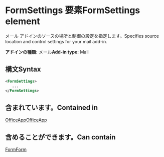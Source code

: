 # <a name="formsettings-element"></a><span data-ttu-id="b1d33-101">FormSettings 要素</span><span class="sxs-lookup"><span data-stu-id="b1d33-101">FormSettings element</span></span>

<span data-ttu-id="b1d33-102">メール アドインのソースの場所と制御の設定を指定します。</span><span class="sxs-lookup"><span data-stu-id="b1d33-102">Specifies source location and control settings for your mail add-in.</span></span>

<span data-ttu-id="b1d33-103">**アドインの種類:** メール</span><span class="sxs-lookup"><span data-stu-id="b1d33-103">**Add-in type:** Mail</span></span>

## <a name="syntax"></a><span data-ttu-id="b1d33-104">構文</span><span class="sxs-lookup"><span data-stu-id="b1d33-104">Syntax</span></span>

```XML
<FormSettings>
   ...
</FormSettings>
```

## <a name="contained-in"></a><span data-ttu-id="b1d33-105">含まれています。</span><span class="sxs-lookup"><span data-stu-id="b1d33-105">Contained in</span></span>

[<span data-ttu-id="b1d33-106">OfficeApp</span><span class="sxs-lookup"><span data-stu-id="b1d33-106">OfficeApp</span></span>](officeapp.md)

## <a name="can-contain"></a><span data-ttu-id="b1d33-107">含めることができます。</span><span class="sxs-lookup"><span data-stu-id="b1d33-107">Can contain</span></span>

[<span data-ttu-id="b1d33-108">Form</span><span class="sxs-lookup"><span data-stu-id="b1d33-108">Form</span></span>](form.md)

